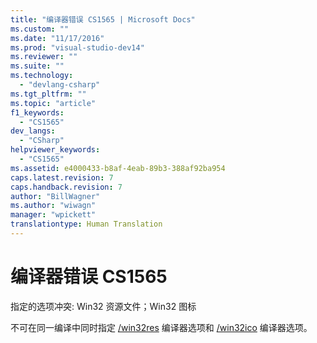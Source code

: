 ```yaml
---
title: "编译器错误 CS1565 | Microsoft Docs"
ms.custom: ""
ms.date: "11/17/2016"
ms.prod: "visual-studio-dev14"
ms.reviewer: ""
ms.suite: ""
ms.technology: 
  - "devlang-csharp"
ms.tgt_pltfrm: ""
ms.topic: "article"
f1_keywords: 
  - "CS1565"
dev_langs: 
  - "CSharp"
helpviewer_keywords: 
  - "CS1565"
ms.assetid: e4000433-b8af-4eab-89b3-388af92ba954
caps.latest.revision: 7
caps.handback.revision: 7
author: "BillWagner"
ms.author: "wiwagn"
manager: "wpickett"
translationtype: Human Translation
---
```

# 编译器错误 CS1565
指定的选项冲突: Win32 资源文件；Win32 图标  
  
 不可在同一编译中同时指定 [\/win32res](../../csharp/language-reference/compiler-options/win32res-compiler-option.md) 编译器选项和 [\/win32ico](../../csharp/language-reference/compiler-options/win32icon-compiler-option.md) 编译器选项。